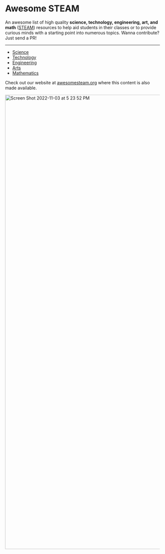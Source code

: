# Awesome STEAM

An awesome list of high quality __science, technology, engineering, art, and math__ ([STEAM](https://en.wikipedia.org/wiki/STEAM_fields)) resources to help aid students in their classes or to provide curious minds with a starting point into numerous topics. Wanna contribute? Just send a PR!

--------------------

- [Science](/content/science/index.md)
- [Technology](content/technology/index.md)
- [Engineering](content/engineering/index.md)
- [Arts](content/arts/index.md)
- [Mathematics](content/mathematics/index.md)

Check out our website at [awesomesteam.org](https://awesomesteam.org) where this content is also made available.

<img width="1475" alt="Screen Shot 2022-11-03 at 5 23 52 PM" src="https://user-images.githubusercontent.com/30447336/199859414-872e6d64-d06b-4a1d-b5aa-b037e1359103.png">

